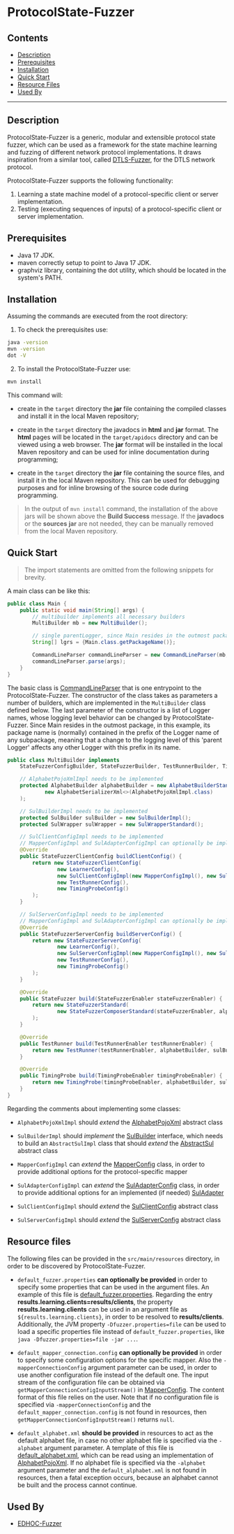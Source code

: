 # ProtocolState-Fuzzer
## Contents

* [Description](#description)
* [Prerequisites](#prerequisites)
* [Installation](#installation)
* [Quick Start](#quick-start)
* [Resource Files](#resource-files)
* [Used By](#used-by)
--------

## Description

ProtocolState-Fuzzer is a generic, modular and extensible protocol state fuzzer,
which can be used as a framework for the state machine learning and fuzzing of
different network protocol implementations.
It draws inspiration from a similar tool, called [DTLS-Fuzzer](https://github.com/assist-project/dtls-fuzzer),
for the DTLS network protocol.

ProtocolState-Fuzzer supports the following functionality:

1. Learning a state machine model of a protocol-specific client or server implementation.
2. Testing (executing sequences of inputs) of a protocol-specific client or server implementation.

## Prerequisites

* Java 17 JDK.
* maven correctly setup to point to Java 17 JDK.
* graphviz library, containing the dot utility, which should be located in the system's PATH.

## Installation

Assuming the commands are executed from the root directory:

1. To check the prerequisites use:
```bash
java -version
mvn -version
dot -V
```

2. To install the ProtocolState-Fuzzer use:
```bash
mvn install
```
This command will:

* create in the `target` directory the **jar** file containing the compiled
  classes and install it in the local Maven repository;

* create in the `target` directory the javadocs in **html** and **jar** format.
  The **html** pages will be located in the `target/apidocs` directory and can
  be viewed using a web browser. The **jar** format will be installed in the
  local Maven repository and can be used for inline documentation during
  programming;

* create in the `target` directory the **jar** file containing the source files,
  and install it in the local Maven repository. This can be used for debugging
  purposes and for inline browsing of the source code during programming.

> In the output of `mvn install` command, the installation of the above jars
  will be shown above the **Build Success** message. If the **javadocs** or the
  **sources** **jar** are not needed, they can be manually removed from the
  local Maven repository.

## Quick Start

> The import statements are omitted from the following snippets for brevity.

A main class can be like this:
```java
public class Main {
    public static void main(String[] args) {
        // multibuilder implements all necessary builders
        MultiBuilder mb = new MultiBuilder();

        // single parentLogger, since Main resides in the outmost package
        String[] lgrs = {Main.class.getPackageName()};

        CommandLineParser commandLineParser = new CommandLineParser(mb, mb, mb, mb, lgrs);
        commandLineParser.parse(args);
    }
}
```

The basic class is
[CommandLineParser](src/main/java/com/github/protocolfuzzing/protocolstatefuzzer/entrypoints/CommandLineParser.java)
that is one entrypoint to the ProtocolState-Fuzzer.
The constructor of the class takes as parameters a number of builders,
which are implemented in the `MultiBuilder` class defined below.
The last parameter of the constructor is a list of Logger names, whose logging
level behavior can be changed by ProtocolState-Fuzzer. Since Main resides in the outmost
package, in this example, its package name is (normally) contained in the prefix of the
Logger name of any subpackage, meaning that a change to the logging level of this
'parent Logger' affects any other Logger with this prefix in its name.

```java
public class MultiBuilder implements
    StateFuzzerConfigBuilder, StateFuzzerBuilder, TestRunnerBuilder, TimingProbeBuilder {

    // AlphabetPojoXmlImpl needs to be implemented
    protected AlphabetBuilder alphabetBuilder = new AlphabetBuilderStandard(
            new AlphabetSerializerXml<>(AlphabetPojoXmlImpl.class)
    );

    // SulBuilderImpl needs to be implemented
    protected SulBuilder sulBuilder = new SulBuilderImpl();
    protected SulWrapper sulWrapper = new SulWrapperStandard();

    // SulClientConfigImpl needs to be implemented
    // MapperConfigImpl and SulAdapterConfigImpl can optionally be implemented
    @Override
    public StateFuzzerClientConfig buildClientConfig() {
        return new StateFuzzerClientConfig(
                new LearnerConfig(),
                new SulClientConfigImpl(new MapperConfigImpl(), new SulAdapterConfigImpl()),
                new TestRunnerConfig(),
                new TimingProbeConfig()
        );
    }

    // SulServerConfigImpl needs to be implemented
    // MapperConfigImpl and SulAdapterConfigImpl can optionally be implemented
    @Override
    public StateFuzzerServerConfig buildServerConfig() {
        return new StateFuzzerServerConfig(
                new LearnerConfig(),
                new SulServerConfigImpl(new MapperConfigImpl(), new SulAdapterConfigImpl()),
                new TestRunnerConfig(),
                new TimingProbeConfig()
        );
    }

    @Override
    public StateFuzzer build(StateFuzzerEnabler stateFuzzerEnabler) {
        return new StateFuzzerStandard(
                new StateFuzzerComposerStandard(stateFuzzerEnabler, alphabetBuilder, sulBuilder, sulWrapper)
        );
    }

    @Override
    public TestRunner build(TestRunnerEnabler testRunnerEnabler) {
        return new TestRunner(testRunnerEnabler, alphabetBuilder, sulBuilder, sulWrapper);
    }

    @Override
    public TimingProbe build(TimingProbeEnabler timingProbeEnabler) {
        return new TimingProbe(timingProbeEnabler, alphabetBuilder, sulBuilder, sulWrapper);
    }
}
```

Regarding the comments about implementing some classes:

* `AlphabetPojoXmlImpl` should *extend* the
  [AlphabetPojoXml](src/main/java/com/github/protocolfuzzing/protocolstatefuzzer/components/learner/alphabet/xml/AlphabetPojoXml.java) abstract class

* `SulBuilderImpl` should *implement* the
  [SulBuilder](src/main/java/com/github/protocolfuzzing/protocolstatefuzzer/components/sul/core/SulBuilder.java) interface,
  which needs to build an `AbstractSulImpl` class that should *extend* the
  [AbstractSul](src/main/java/com/github/protocolfuzzing/protocolstatefuzzer/components/sul/core/AbstractSul.java) abstract class

* `MapperConfigImpl` can *extend* the
  [MapperConfig](src/main/java/com/github/protocolfuzzing/protocolstatefuzzer/components/sul/mapper/config/MapperConfig.java) class,
  in order to provide additional options for the protocol-specific mapper

* `SulAdapterConfigImpl` can *extend* the
  [SulAdapterConfig](src/main/java/com/github/protocolfuzzing/protocolstatefuzzer/components/sul/core/config/SulAdapterConfig.java) class,
  in order to provide additional options for an implemented (if needed)
  [SulAdapter](src/main/java/com/github/protocolfuzzing/protocolstatefuzzer/components/sul/core/SulAdapter.java)

* `SulClientConfigImpl` should *extend* the
  [SulClientConfig](src/main/java/com/github/protocolfuzzing/protocolstatefuzzer/components/sul/core/config/SulClientConfig.java) abstract class

* `SulServerConfigImpl` should *extend* the
  [SulServerConfig](src/main/java/com/github/protocolfuzzing/protocolstatefuzzer/components/sul/core/config/SulServerConfig.java) abstract class

## Resource files

The following files can be provided in the `src/main/resources` directory, in
order to be discovered by ProtocolState-Fuzzer.

* `default_fuzzer.properties` **can optionally be provided** in order to specify some
properties that can be used in the argument files. An example of this file is
[default_fuzzer.properties](src/test/resources/default_fuzzer.properties).
Regarding the entry **results.learning.clients=results/clients**, the property
**results.learning.clients** can be used in an argument file as `${results.learning.clients}`,
in order to be resolved to **results/clients**. Additionally, the JVM property
`-Dfuzzer.properties=file` can be used to load a specific properties file instead
of `default_fuzzer.properties`, like `java -Dfuzzer.properties=file -jar ...`.

* `default_mapper_connection.config` **can optionally be provided** in order to specify
some configuration options for the specific mapper. Also the `-mapperConnectionConfig`
argument parameter can be used, in order to use another configuration file instead
of the default one. The input stream of the configuration file can be obtained
via `getMapperConnectionConfigInputStream()`
in [MapperConfig](src/main/java/com/github/protocolfuzzing/protocolstatefuzzer/components/sul/mapper/config/MapperConfig.java).
The content format of this file relies on the user. Note that if no configuration
file is specified via `-mapperConnectionConfig` and the `default_mapper_connection.config`
is not found in resources, then `getMapperConnectionConfigInputStream()` returns `null`.

* `default_alphabet.xml` **should be provided** in resources to act as the default
alphabet file, in case no other alphabet file is specified via the `-alphabet` argument
parameter. A template of this file is [default_alphabet.xml](src/test/resources/default_alphabet.xml),
which can be read using an implementation of
[AlphabetPojoXml](src/main/java/com/github/protocolfuzzing/protocolstatefuzzer/components/learner/alphabet/xml/AlphabetPojoXml.java).
If no alphabet file is specified via the `-alphabet` argument parameter and the
`default_alphabet.xml` is not found in resources, then a fatal exception occurs,
because an alphabet cannot be built and the process cannot continue.

## Used By

* [EDHOC-Fuzzer]()
